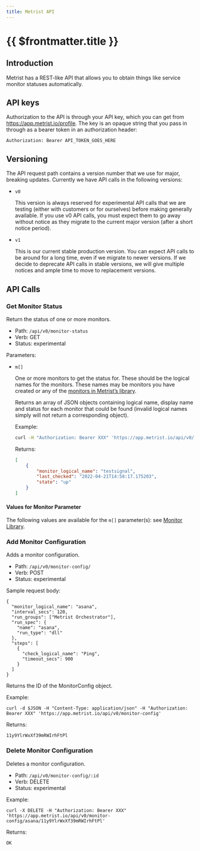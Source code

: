 ```yaml
---
title: Metrist API
---
```


# {{ $frontmatter.title }} <Badge type="warning" text="beta" />

## Introduction

Metrist has a REST-like API that allows you to obtain things like service monitor statuses automatically.

## API keys

Authorization to the API is through your API key, which you can get from https://app.metrist.io/profile. The key is an opaque string that you pass in through as a bearer token in an authorization header:

```
Authorization: Bearer API_TOKEN_GOES_HERE
```

## Versioning

The API request path contains a version number that we use for major, breaking updates. Currently we have API calls in the following versions:

* `v0`

	This version is always reserved for experimental API calls that we are testing (either with customers or for ourselves) before making generally available. If you use v0 API calls, you must expect them to go away without notice as they migrate to the current major version (after a short notice period).

* `v1`

	This is our current stable production version. You can expect API calls to be around for a long time, even if we migrate to newer versions. If we decide to deprecate API calls in stable versions, we will give multiple notices and ample time to move to replacement versions.

## API Calls

### Get Monitor Status <Badge type="warning" text="experimental" />

Return the status of one or more monitors.

* Path: `/api/v0/monitor-status`
* Verb: GET
* Status: experimental

Parameters:

* `m[]`

	One or more monitors to get the status for. These should be the logical names for the monitors. These names may be monitors you have created or any of the [monitors in Metrist’s library](/monitors/).

	Returns an array of JSON objects containing logical name, display name and status for each monitor that could be found (invalid logical names simply will not return a corresponding object).

	Example:

	```sh
	curl -H "Authorization: Bearer XXX" 'https://app.metrist.io/api/v0/monitor-status?m[]=testsignal'
	```

	Returns:

	```json
	[
		{
			"monitor_logical_name": "testsignal",
			"last_checked": "2022-04-21T14:58:17.175203",
			"state": "up"
		}
	]
	```

#### Values for Monitor Parameter

The following values are available for the `m[]` parameter(s): see [Monitor Library](/monitors/).

### Add Monitor Configuration

Adds a monitor configuration.

* Path: `/api/v0/monitor-config/`
* Verb: POST
* Status: experimental

Sample request body:

```
{
  "monitor_logical_name": "asana",
  "interval_secs": 120,
  "run_groups": ["Metrist Orchestrator"],
  "run_spec": {
    "name": "asana",
    "run_type": "dll"
  },
  "steps": [
    {
      "check_logical_name": "Ping",
      "timeout_secs": 900
    }
  ]
}
```

Returns the ID of the MonitorConfig object.

Example:

```
curl -d $JSON -H "Content-Type: application/json" -H "Authorization: Bearer XXX" 'https://app.metrist.io/api/v0/monitor-config'
```

Returns:

```
11y9YlrWxXf39mRWIrhFtPl
```

### Delete Monitor Configuration

Deletes a monitor configuration.

* Path: `/api/v0/monitor-config/:id`
* Verb: DELETE
* Status: experimental

Example:

```
curl -X DELETE -H "Authorization: Bearer XXX" 'https://app.metrist.io/api/v0/monitor-config/asana/11y9YlrWxXf39mRWIrhFtPl'
```

Returns:

```
OK
```
